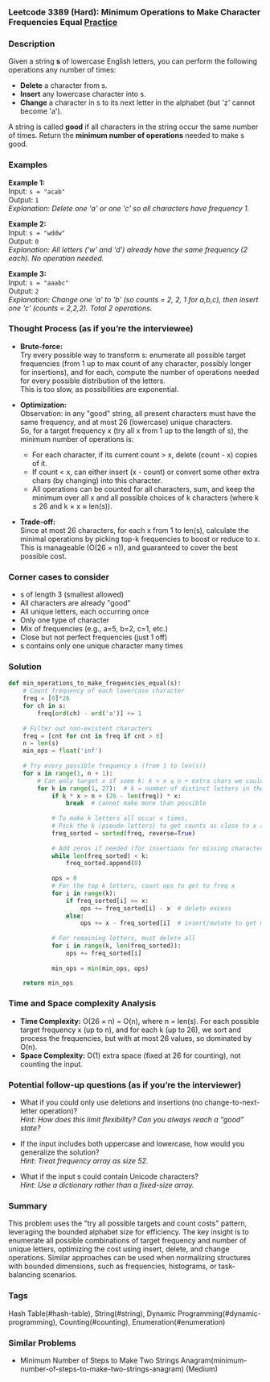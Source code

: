 ### Leetcode 3389 (Hard): Minimum Operations to Make Character Frequencies Equal [Practice](https://leetcode.com/problems/minimum-operations-to-make-character-frequencies-equal)

### Description  
Given a string **s** of lowercase English letters, you can perform the following operations any number of times:

- **Delete** a character from s.
- **Insert** any lowercase character into s.
- **Change** a character in s to its next letter in the alphabet (but 'z' cannot become 'a').

A string is called **good** if all characters in the string occur the same number of times. Return the **minimum number of operations** needed to make s good.

### Examples  

**Example 1:**  
Input: `s = "acab"`  
Output: `1`  
*Explanation: Delete one 'a' or one 'c' so all characters have frequency 1.*

**Example 2:**  
Input: `s = "wddw"`  
Output: `0`  
*Explanation: All letters ('w' and 'd') already have the same frequency (2 each). No operation needed.*

**Example 3:**  
Input: `s = "aaabc"`  
Output: `2`  
*Explanation: Change one 'a' to 'b' (so counts = 2, 2, 1 for a,b,c), then insert one 'c' (counts = 2,2,2). Total 2 operations.*

### Thought Process (as if you’re the interviewee)  
- **Brute-force:**  
  Try every possible way to transform s: enumerate all possible target frequencies (from 1 up to max count of any character, possibly longer for insertions), and for each, compute the number of operations needed for every possible distribution of the letters.  
  This is too slow, as possibilities are exponential.

- **Optimization:**  
  Observation: in any "good" string, all present characters must have the same frequency, and at most 26 (lowercase) unique characters.  
  So, for a target frequency x (try all x from 1 up to the length of s), the minimum number of operations is:
    - For each character, if its current count > x, delete (count - x) copies of it.
    - If count < x, can either insert (x - count) or convert some other extra chars (by changing) into this character.
    - All operations can be counted for all characters, sum, and keep the minimum over all x and all possible choices of k characters (where k ≤ 26 and k × x ≈ len(s)).

- **Trade-off:**  
  Since at most 26 characters, for each x from 1 to len(s), calculate the minimal operations by picking top-k frequencies to boost or reduce to x. This is manageable (O(26 × n)), and guaranteed to cover the best possible cost.

### Corner cases to consider  
- s of length 3 (smallest allowed)
- All characters are already "good"
- All unique letters, each occurring once
- Only one type of character
- Mix of frequencies (e.g., a=5, b=2, c=1, etc.)
- Close but not perfect frequencies (just 1 off)
- s contains only one unique character many times

### Solution

```python
def min_operations_to_make_frequencies_equal(s):
    # Count frequency of each lowercase character
    freq = [0]*26
    for ch in s:
        freq[ord(ch) - ord('a')] += 1
    
    # Filter out non-existent characters
    freq = [cnt for cnt in freq if cnt > 0]
    n = len(s)
    min_ops = float('inf')
    
    # Try every possible frequency x (from 1 to len(s))
    for x in range(1, n + 1):
        # Can only target x if some k: k × x ≤ n + extra chars we could insert
        for k in range(1, 27):  # k = number of distinct letters in the "good" string
            if k * x > n + (26 - len(freq)) * x:
                break  # cannot make more than possible
            
            # To make k letters all occur x times,
            # Pick the k (pseudo-letters) to get counts as close to x as possible
            freq_sorted = sorted(freq, reverse=True)
            
            # Add zeros if needed (for insertions for missing characters)
            while len(freq_sorted) < k:
                freq_sorted.append(0)
            
            ops = 0
            # For the top k letters, count ops to get to freq x
            for i in range(k):
                if freq_sorted[i] >= x:
                    ops += freq_sorted[i] - x  # delete excess
                else:
                    ops += x - freq_sorted[i]  # insert/mutate to get more
                    
            # For remaining letters, must delete all
            for i in range(k, len(freq_sorted)):
                ops += freq_sorted[i]
            
            min_ops = min(min_ops, ops)

    return min_ops
```

### Time and Space complexity Analysis  

- **Time Complexity:** O(26 × n) = O(n), where n = len(s). For each possible target frequency x (up to n), and for each k (up to 26), we sort and process the frequencies, but with at most 26 values, so dominated by O(n).
- **Space Complexity:** O(1) extra space (fixed at 26 for counting), not counting the input.

### Potential follow-up questions (as if you’re the interviewer)  

- What if you could only use deletions and insertions (no change-to-next-letter operation)?  
  *Hint: How does this limit flexibility? Can you always reach a “good” state?*

- If the input includes both uppercase and lowercase, how would you generalize the solution?  
  *Hint: Treat frequency array as size 52.*

- What if the input s could contain Unicode characters?  
  *Hint: Use a dictionary rather than a fixed-size array.*

### Summary
This problem uses the "try all possible targets and count costs" pattern, leveraging the bounded alphabet size for efficiency. The key insight is to enumerate all possible combinations of target frequency and number of unique letters, optimizing the cost using insert, delete, and change operations. Similar approaches can be used when normalizing structures with bounded dimensions, such as frequencies, histograms, or task-balancing scenarios.

### Tags
Hash Table(#hash-table), String(#string), Dynamic Programming(#dynamic-programming), Counting(#counting), Enumeration(#enumeration)

### Similar Problems
- Minimum Number of Steps to Make Two Strings Anagram(minimum-number-of-steps-to-make-two-strings-anagram) (Medium)